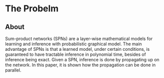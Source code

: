 # The Probelm

## About

Sum-product networks (SPNs) are a layer-wise mathematical models for learning and inference with probabilistic graphical model. The main advantage of SPNs is that a learned model, under certain conditions, is guaranteed to have tractable inference in polynomial time, besides of inference being exact. Given a SPN, inference is done by propagating up on the network. In this paper, it is shown how the propagation can be done in parallel.